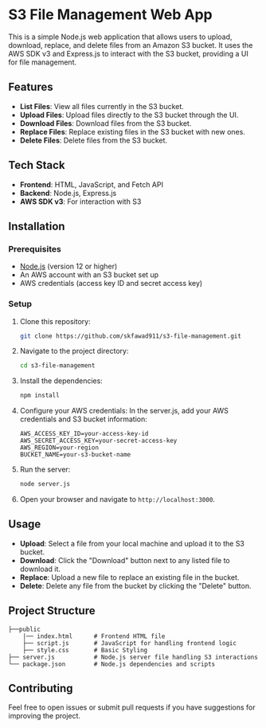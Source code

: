 # S3 File Management Web App

This is a simple Node.js web application that allows users to upload, download, replace, and delete files from an Amazon S3 bucket. It uses the AWS SDK v3 and Express.js to interact with the S3 bucket, providing a UI for file management.

## Features

- **List Files**: View all files currently in the S3 bucket.
- **Upload Files**: Upload files directly to the S3 bucket through the UI.
- **Download Files**: Download files from the S3 bucket.
- **Replace Files**: Replace existing files in the S3 bucket with new ones.
- **Delete Files**: Delete files from the S3 bucket.

## Tech Stack

- **Frontend**: HTML, JavaScript, and Fetch API
- **Backend**: Node.js, Express.js
- **AWS SDK v3**: For interaction with S3

## Installation

### Prerequisites
- [Node.js](https://nodejs.org/en/download/) (version 12 or higher)
- An AWS account with an S3 bucket set up
- AWS credentials (access key ID and secret access key)

### Setup

1. Clone this repository:
    ```bash
    git clone https://github.com/skfawad911/s3-file-management.git
    ```

2. Navigate to the project directory:
    ```bash
    cd s3-file-management
    ```

3. Install the dependencies:
    ```bash
    npm install
    ```

4. Configure your AWS credentials:
   In the server.js, add your AWS credentials and S3 bucket information:
    ```plaintext
    AWS_ACCESS_KEY_ID=your-access-key-id
    AWS_SECRET_ACCESS_KEY=your-secret-access-key
    AWS_REGION=your-region
    BUCKET_NAME=your-s3-bucket-name
    ```

5. Run the server:
    ```bash
    node server.js
    ```

6. Open your browser and navigate to `http://localhost:3000`.

## Usage

- **Upload**: Select a file from your local machine and upload it to the S3 bucket.
- **Download**: Click the "Download" button next to any listed file to download it.
- **Replace**: Upload a new file to replace an existing file in the bucket.
- **Delete**: Delete any file from the bucket by clicking the "Delete" button.

## Project Structure

```plaintext
├──public
    |── index.html      # Frontend HTML file
    ├── script.js       # JavaScript for handling frontend logic
    ├── style.css       # Basic Styling   
├── server.js           # Node.js server file handling S3 interactions
└── package.json        # Node.js dependencies and scripts
 ```

## Contributing
Feel free to open issues or submit pull requests if you have suggestions for improving the project.

